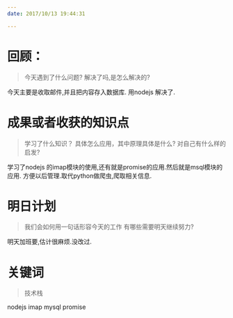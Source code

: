 ```yaml
---
date: 2017/10/13 19:44:31

---
```


# 回顾：
> 今天遇到了什么问题?
> 解决了吗,是怎么解决的?

今天主要是收取邮件,并且把内容存入数据库.
用nodejs 解决了.


# 成果或者收获的知识点
> 学习了什么知识？
> 具体怎么应用，其中原理具体是什么?
> 对自己有什么样的启发?

学习了nodejs 的imap模块的使用,还有就是promise的应用.然后就是msql模块的应用.
方便以后管理.取代python做爬虫,爬取相关信息.


# 明日计划
> 我们会如何用一句话形容今天的工作
> 有哪些需要明天继续努力?

明天加班要,估计很麻烦.没改过.

# 关键词
> 技术栈

nodejs imap mysql promise
